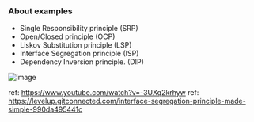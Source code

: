 ### About examples
- Single Responsibility principle (SRP)
- Open/Closed principle (OCP)
- Liskov Substitution principle (LSP)
- Interface Segregation principle (ISP)
- Dependency Inversion principle. (DIP)

![image](https://github.com/charlie-goldenowl/solid-design-principles-php-laravel/assets/111278605/963d642d-8093-4eec-81b5-1792f49a7b23)

ref: https://www.youtube.com/watch?v=-3UXq2krhyw
ref: https://levelup.gitconnected.com/interface-segregation-principle-made-simple-990da495441c
